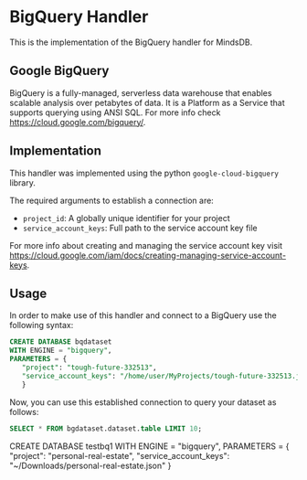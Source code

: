 # BigQuery Handler

This is the implementation of the BigQuery handler for MindsDB.

## Google BigQuery

BigQuery is a fully-managed, serverless data warehouse that enables scalable analysis over petabytes of data. It is a Platform as a Service that supports querying using ANSI SQL. For more info check https://cloud.google.com/bigquery/.

## Implementation

This handler was implemented using the python `google-cloud-bigquery` library.

The required arguments to establish a connection are:

* `project_id`:  A globally unique identifier for your project
* `service_account_keys`: Full path to the service account key file

For more info about creating and managing the service account key visit  https://cloud.google.com/iam/docs/creating-managing-service-account-keys.

## Usage

In order to make use of this handler and connect to a BigQuery use the following syntax:

```sql
CREATE DATABASE bqdataset
WITH ENGINE = "bigquery",
PARAMETERS = {
   "project": "tough-future-332513",
   "service_account_keys": "/home/user/MyProjects/tough-future-332513.json"
   }
```

Now, you can use this established connection to query your dataset as follows:

```sql
SELECT * FROM bgdataset.dataset.table LIMIT 10;
```

















CREATE DATABASE testbq1
WITH ENGINE = "bigquery",
PARAMETERS = {
   "project": "personal-real-estate",
   "service_account_keys": "~/Downloads/personal-real-estate.json"
   }